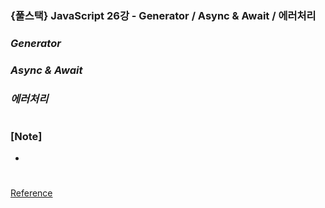 ### {풀스택} JavaScript 26강 - Generator / Async & Await / 에러처리

### _Generator_

### _Async & Await_

### _에러처리_

#

### [Note]

-

#

[Reference](https://www.youtube.com/watch?v=cbYARSn8-IU&list=PLEOnZ6GeucBW11uFNvzxToKym9Zv74hxh&index=28)
